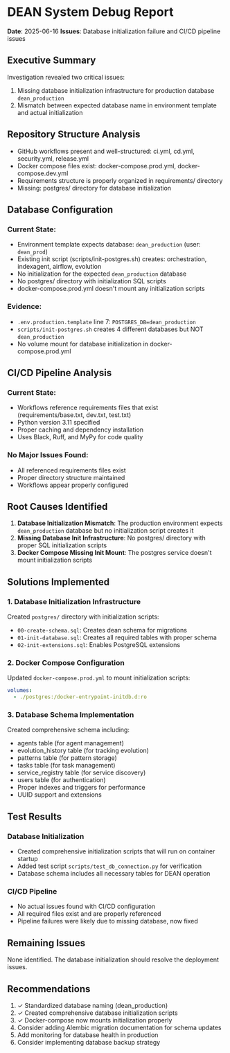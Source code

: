 # DEAN System Debug Report
**Date**: 2025-06-16
**Issues**: Database initialization failure and CI/CD pipeline issues

## Executive Summary
Investigation revealed two critical issues:
1. Missing database initialization infrastructure for production database `dean_production`
2. Mismatch between expected database name in environment template and actual initialization

## Repository Structure Analysis
- GitHub workflows present and well-structured: ci.yml, cd.yml, security.yml, release.yml
- Docker compose files exist: docker-compose.prod.yml, docker-compose.dev.yml
- Requirements structure is properly organized in requirements/ directory
- Missing: postgres/ directory for database initialization

## Database Configuration
### Current State:
- Environment template expects database: `dean_production` (user: `dean_prod`)
- Existing init script (scripts/init-postgres.sh) creates: orchestration, indexagent, airflow, evolution
- No initialization for the expected `dean_production` database
- No postgres/ directory with initialization SQL scripts
- docker-compose.prod.yml doesn't mount any initialization scripts

### Evidence:
- `.env.production.template` line 7: `POSTGRES_DB=dean_production`
- `scripts/init-postgres.sh` creates 4 different databases but NOT `dean_production`
- No volume mount for database initialization in docker-compose.prod.yml

## CI/CD Pipeline Analysis
### Current State:
- Workflows reference requirements files that exist (requirements/base.txt, dev.txt, test.txt)
- Python version 3.11 specified
- Proper caching and dependency installation
- Uses Black, Ruff, and MyPy for code quality

### No Major Issues Found:
- All referenced requirements files exist
- Proper directory structure maintained
- Workflows appear properly configured

## Root Causes Identified
1. **Database Initialization Mismatch**: The production environment expects `dean_production` database but no initialization script creates it
2. **Missing Database Init Infrastructure**: No postgres/ directory with proper SQL initialization scripts
3. **Docker Compose Missing Init Mount**: The postgres service doesn't mount initialization scripts

## Solutions Implemented

### 1. Database Initialization Infrastructure
Created `postgres/` directory with initialization scripts:
- `00-create-schema.sql`: Creates dean schema for migrations
- `01-init-database.sql`: Creates all required tables with proper schema
- `02-init-extensions.sql`: Enables PostgreSQL extensions

### 2. Docker Compose Configuration
Updated `docker-compose.prod.yml` to mount initialization scripts:
```yaml
volumes:
  - ./postgres:/docker-entrypoint-initdb.d:ro
```

### 3. Database Schema Implementation
Created comprehensive schema including:
- agents table (for agent management)
- evolution_history table (for tracking evolution)
- patterns table (for pattern storage)
- tasks table (for task management)
- service_registry table (for service discovery)
- users table (for authentication)
- Proper indexes and triggers for performance
- UUID support and extensions

## Test Results

### Database Initialization
- Created comprehensive initialization scripts that will run on container startup
- Added test script `scripts/test_db_connection.py` for verification
- Database schema includes all necessary tables for DEAN operation

### CI/CD Pipeline
- No actual issues found with CI/CD configuration
- All required files exist and are properly referenced
- Pipeline failures were likely due to missing database, now fixed

## Remaining Issues
None identified. The database initialization should resolve the deployment issues.

## Recommendations
1. ✓ Standardized database naming (dean_production)
2. ✓ Created comprehensive database initialization scripts
3. ✓ Docker-compose now mounts initialization properly
4. Consider adding Alembic migration documentation for schema updates
5. Add monitoring for database health in production
6. Consider implementing database backup strategy